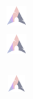 <br><div align="center"><img width="9%" src="Hyprdots/lets%20check%20102.svg"/><br></div>
<br><div align="center"><img width="9%" src="https://raw.githubusercontent.com/mahadishaikat/Image-Repo/f6c37532730f14b4a19dd3be311f272f8620b2f9/Hyprdots/grow%20and%20Eaze%20arch.svg"/><br></div>


<br><div align="center"><img width="40" src="https://raw.githubusercontent.com/mahadishaikat/Image-Repo/976b3a7bd9f8d941e99e8eef64eb1ccdad9365ba/Hyprdots/animated%20grow%20shrink%20ark%202.0.svg"/><br></div>
